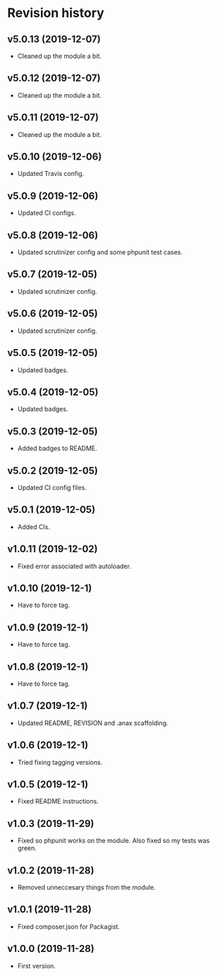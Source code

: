 Revision history
=================================

v5.0.13 (2019-12-07)
---------------------------------

* Cleaned up the module a bit.

v5.0.12 (2019-12-07)
---------------------------------

* Cleaned up the module a bit.

v5.0.11 (2019-12-07)
---------------------------------

* Cleaned up the module a bit.

v5.0.10 (2019-12-06)
---------------------------------

* Updated Travis config.

v5.0.9 (2019-12-06)
---------------------------------

* Updated CI configs.

v5.0.8 (2019-12-06)
---------------------------------

* Updated scrutinizer config and some phpunit test cases.

v5.0.7 (2019-12-05)
---------------------------------

* Updated scrutinizer config.

v5.0.6 (2019-12-05)
---------------------------------

* Updated scrutinizer config.

v5.0.5 (2019-12-05)
---------------------------------

* Updated badges.

v5.0.4 (2019-12-05)
---------------------------------

* Updated badges.

v5.0.3 (2019-12-05)
---------------------------------

* Added badges to README.

v5.0.2 (2019-12-05)
---------------------------------

* Updated CI config files.

v5.0.1 (2019-12-05)
---------------------------------

* Added CIs.

v1.0.11 (2019-12-02)
---------------------------------

* Fixed error associated with autoloader.

v1.0.10 (2019-12-1)
---------------------------------

* Have to force tag.

v1.0.9 (2019-12-1)
---------------------------------

* Have to force tag.

v1.0.8 (2019-12-1)
---------------------------------

* Have to force tag.

v1.0.7 (2019-12-1)
---------------------------------

* Updated README, REVISION and .anax scaffolding.

v1.0.6 (2019-12-1)
---------------------------------

* Tried fixing tagging versions.

v1.0.5 (2019-12-1)
---------------------------------

* Fixed README instructions.

v1.0.3 (2019-11-29)
---------------------------------

* Fixed so phpunit works on the module. Also fixed so my tests was green.

v1.0.2 (2019-11-28)
---------------------------------

* Removed unneccesary things from the module.

v1.0.1 (2019-11-28)
---------------------------------

* Fixed composer.json for Packagist.

v1.0.0 (2019-11-28)
---------------------------------

* First version.
